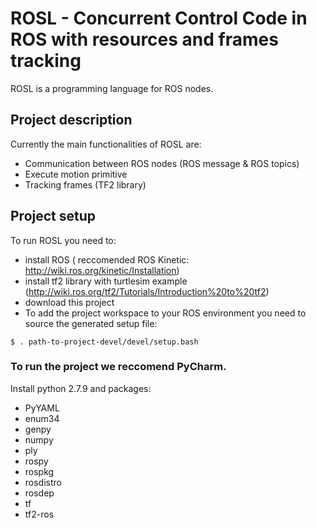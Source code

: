 # ROSL - Concurrent Control Code in ROS with resources and frames tracking

ROSL is a programming language for ROS nodes.

## Project description

Currently the main functionalities of ROSL are:
* Communication between ROS nodes (ROS message & ROS topics)
* Execute motion primitive
* Tracking frames (TF2 library)

## Project setup

To run ROSL you need to:

* install ROS ( reccomended ROS Kinetic: http://wiki.ros.org/kinetic/Installation)
* install tf2 library with turtlesim example (http://wiki.ros.org/tf2/Tutorials/Introduction%20to%20tf2)
* download this project
* To add the project workspace to your ROS environment you need to source the generated setup file: 

```
$ . path-to-project-devel/devel/setup.bash
```

### To run the project we reccomend PyCharm.

Install python 2.7.9 and packages:
* PyYAML
* enum34
* genpy
* numpy
* ply
* rospy
* rospkg
* rosdistro
* rosdep
* tf
* tf2-ros

